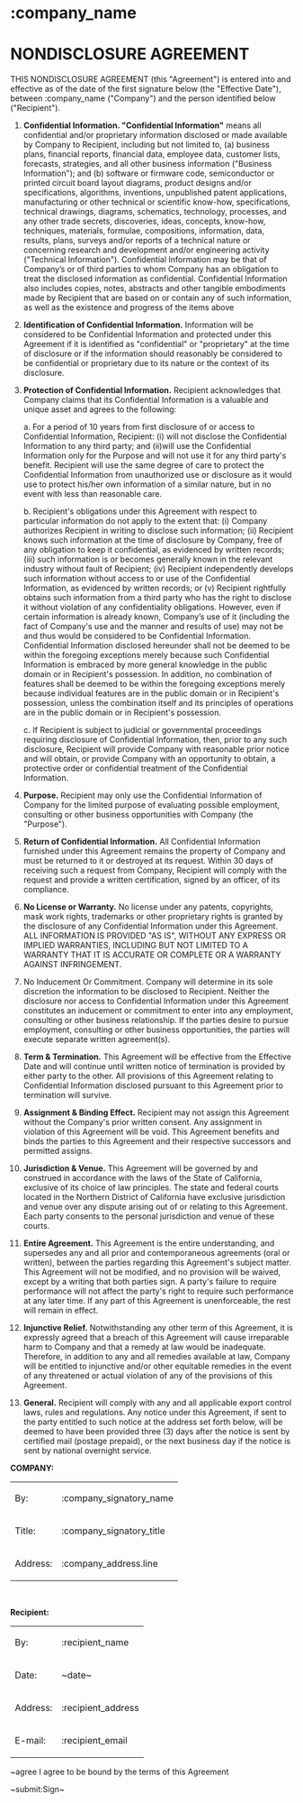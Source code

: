 # :company_name
# NONDISCLOSURE AGREEMENT

THIS NONDISCLOSURE AGREEMENT (this "Agreement") is entered into and effective as of the date of the first signature  below (the "Effective Date"), between :company_name ("Company") and the person identified below ("Recipient").

1. __Confidential Information. "Confidential Information"__ means all confidential and/or proprietary information disclosed or made available by Company to Recipient, including but not limited to, (a) business plans, financial reports, financial data, employee data, customer lists, forecasts, strategies, and all other business information ("Business Information"); and (b) software or firmware code, semiconductor or printed circuit board layout diagrams, product designs and/or specifications, algorithms, inventions, unpublished patent applications, manufacturing or other technical or scientific know-how, specifications, technical drawings, diagrams, schematics, technology, processes, and any other trade secrets, discoveries, ideas, concepts, know-how, techniques, materials, formulae, compositions, information, data, results, plans, surveys and/or reports of a technical nature or concerning research and development and/or engineering activity ("Technical Information"). Confidential Information may be that of Company’s or of third parties to whom Company has an obligation to treat the disclosed information as confidential. Confidential Information also includes copies, notes, abstracts and other tangible embodiments made by Recipient that are based on or contain any of such information, as well as the existence and progress of the items above

2. __Identification of Confidential Information.__ Information will be considered to be Confidential Information and protected under this Agreement if it is identified as "confidential" or "proprietary" at the time of disclosure or if the information should reasonably be considered to be confidential or proprietary due to its nature or the context of its disclosure.

3. __Protection of Confidential Information.__ Recipient acknowledges that Company claims that its Confidential Information is a valuable and unique asset and agrees to the following:

    a. For a period of 10 years from first disclosure of or access to Confidential Information, Recipient: (i) will not disclose the Confidential Information to any third party; and (ii)will use the Confidential Information only for the Purpose and will not use it for any third party's benefit. Recipient will use the same degree of care to protect the Confidential Information from unauthorized use or disclosure as it would use to protect his/her own information of a similar nature, but in no event with less than reasonable care.

    b. Recipient's obligations under this Agreement with respect to particular information do not apply to the extent that: (i) Company authorizes Recipient in writing to disclose such information; (ii) Recipient knows such information at the time of disclosure by Company, free of any obligation to keep it confidential, as evidenced by written records; (iii) such information is or becomes generally known in the relevant industry without fault of Recipient; (iv) Recipient independently develops such information without access to or use of the Confidential Information, as evidenced by written records; or (v) Recipient rightfully obtains such information from a third party who has the right to disclose it without violation of any confidentiality obligations. However, even if certain information is already known, Company’s use of it (including the fact of Company's use and the manner and results of use) may not be and thus would be considered to be Confidential Information. Confidential Information disclosed hereunder shall not be deemed to be within the foregoing exceptions merely because such Confidential Information is embraced by more general knowledge in the public domain or in Recipient's possession. In addition, no combination of features shall be deemed to be within the foregoing exceptions merely because individual features are in the public domain or in Recipient's possession, unless the combination itself and its principles of operations are in the public domain or in Recipient's possession.

    c. If Recipient is subject to judicial or governmental proceedings requiring disclosure of Confidential Information, then, prior to any such disclosure, Recipient will provide Company with reasonable prior notice and will obtain, or provide Company with an opportunity to obtain, a protective order or confidential treatment of the Confidential Information.

4. __Purpose.__ Recipient may only use the Confidential Information of Company for the limited purpose of evaluating possible employment, consulting or other business opportunities with Company (the "Purpose").

5. __Return of Confidential Information.__ All Confidential Information furnished under this Agreement remains the property of Company and must be returned to it or destroyed at its request. Within 30 days of receiving such a request from Company, Recipient will comply with the request and provide a written certification, signed by an officer, of its compliance.

6. __No License or Warranty.__ No license under any patents, copyrights, mask work rights, trademarks or other proprietary rights is granted by the disclosure of any Confidential Information under this Agreement. ALL INFORMATION IS PROVIDED "AS IS", WITHOUT ANY EXPRESS OR IMPLIED WARRANTIES, INCLUDING BUT NOT LIMITED TO A WARRANTY THAT IT IS ACCURATE OR COMPLETE OR A WARRANTY AGAINST INFRINGEMENT.

7. No Inducement Or Commitment. Company will determine in its sole discretion the information to be disclosed to Recipient. Neither the disclosure nor access to Confidential Information under this Agreement constitutes an inducement or commitment to enter into any employment, consulting or other business relationship. If the parties desire to pursue employment, consulting or other business opportunities, the parties will execute separate written agreement(s).


8. __Term & Termination.__ This Agreement will be effective from the Effective Date and will continue until written notice of termination is provided by either party to the other. All provisions of this Agreement relating to Confidential Information disclosed pursuant to this Agreement prior to termination will survive.

9. __Assignment & Binding Effect.__ Recipient may not assign this Agreement without the Company's prior written consent. Any assignment in violation of this Agreement will be void. This Agreement benefits and binds the parties to this Agreement and their respective successors and permitted assigns.

10. __Jurisdiction & Venue.__ This Agreement will be governed by and construed in accordance with the laws of the State of California, exclusive of its choice of law principles. The state and federal courts located in the Northern District of California have exclusive jurisdiction and venue over any dispute arising out of or relating to this Agreement. Each party consents to the personal jurisdiction and venue of these courts.

11. __Entire Agreement.__ This Agreement is the entire understanding, and supersedes any and all prior and contemporaneous agreements (oral or written), between the parties regarding this Agreement's subject matter. This Agreement will not be modified, and no provision will be waived, except by a writing that both parties sign. A party's failure to require performance will not affect the party's right to require such performance at any later time. If any part of this Agreement is unenforceable, the rest will remain in effect.

12. __Injunctive Relief.__ Notwithstanding any other term of this Agreement, it is expressly agreed that a breach of this Agreement will cause irreparable harm to Company and that a remedy at law would be inadequate. Therefore, in addition to any and all remedies available at law, Company will be entitled to injunctive and/or other equitable remedies in the event of any threatened or actual violation of any of the provisions of this Agreement.

13. __General.__ Recipient will comply with any and all applicable export control laws, rules and regulations. Any notice under this Agreement, if sent to the party entitled to such notice at the address set forth below, will be deemed to have been provided three (3) days after the notice is sent by certified mail (postage prepaid), or the next business day if the notice is sent by national overnight service.

__COMPANY:__ 	

<table>
<tr>
<td>

By: 

</td>
<td class="bold">

:company_signatory_name

</td>
</tr>
<tr>
<td>

Title:

</td>
<td class="bold">

:company_signatory_title

</td>
</tr>
<tr>
<td>

Address: 

</td>
<td class="bold">

:company_address.line

</td>
</tr>
</table>

&nbsp;

__Recipient:__ 

<table>
<tr>
<td>

By: 

</td>
<td class="bold">

:recipient_name

</td>
</tr>
<tr>
<td>

Date: 

</td>
<td class="bold">

~date~

</td>
</tr>
<tr>
<td>

Address: 

</td>
<td class="bold">

:recipient_address

</td>
</tr>
<tr>
<td>

E-mail:

</td>
<td class="bold">

:recipient_email

</td>
</tr>
</table>

~agree I agree to be bound by the terms of this Agreement

~submit:Sign~
